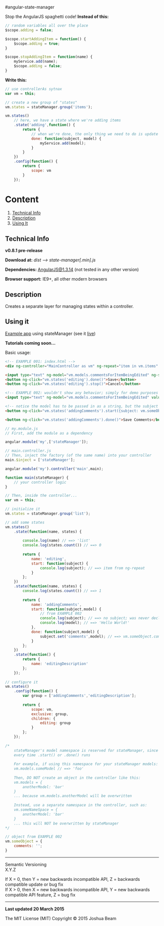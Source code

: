 #angular-state-manager

Stop the AngularJS spaghetti code! **Instead of this:**

```javascript
// random variables all over the place
$scope.adding = false;

$scope.startAddingItem = function() {
	$scope.adding = true;
}

$scope.stopAddingItem = function(name) {
	myService.add(name);
	$scope.adding = false;
}
```

**Write this:**
```javascript
// use controllerAs sytnax
var vm = this;

// create a new group of "states"
vm.states = stateManager.group('items');

vm.states()
	// here, we have a state where we're adding items
	.state('adding',function() {
		return {
			// when we're done, the only thing we need to do is update myService
			done: function(subject, model) {
				myService.add(model);
			}
		}
	})
	.config(function() {
		return {
			scope: vm
		}
	});
```

# Content

1. <a href="#technical-info">Technical Info</a>
2. <a href="#description">Description</a>
3. <a href="#using-it">Using It</a>


## Technical Info

**v0.8.1 pre-release**

**Download at:** *dist --> state-manager[.min].js*

**Dependencies:** AngularJS@1.3.14 (not tested in any other version)

**Browser support:** IE9+, all other modern browsers

## Description

Creates a separate layer for managing states within a controller.

## Using it

<a href="https://github.com/joshbeam/Basket">Example app</a> using stateManager (see it <a href="http://joshbeam.github.io/Basket">live</a>)

**Tutorials coming soon...**

Basic usage:
```html
<!-- EXAMPLE 001: index.html -->
<div ng-controller="MainController as vm" ng-repeat="item in vm.items" ng-click="vm.states('editing').start({model: item})">{{item.name}}</div>

<input type="text" ng-model="vm.models.commentsForItemBeingEdited" ng-show="vm.states('editing').isActive()">
<button ng-click="vm.states('editing').done()">Save</button>
<button ng-click="vm.states('editing').stop()">Cancel</button>

<!-- EXAMPLE 002: wouldn't show any behavior; simply for demo purposes on how to bind a scope's model to the stateManager -->
<input type="text" ng-model="vm.models.commentsForItemBeingEdited" value="Hello World!" />

<!-- notice the model has to be passed in as a string, but the subject is an actual scope object -->
<button ng-click="vm.states('addingComments').start({subject: vm.someObject, model:'vm.models.commentsForItemBeingEdited'})">Start</button>

<button ng-click="vm.states('addingComments').done()">Save Comments</button>
```

```javascript
// my.module.js
// First, add the module as a dependency

angular.module('my',['stateManager']);

// main.controller.js
// Then, inject the factory (of the same name) into your controller
main.$inject = ['stateManager'];

angular.module('my').controller('main',main);

function main(stateManager) {
	// your controller logic
}

// Then, inside the controller...
var vm = this;

// initialize it
vm.states = stateManager.group('list');

// add some states
vm.states()
	.state(function(name, states) {
	
		console.log(name) // ==> 'list'
		console.log(states.count()) // ==> 0
		
		return {
			name: 'editing',
			start: function(subject) {
				console.log(subject); // ==> item from ng-repeat
			}		
		};
	})
	.state(function(name, states) {
		console.log(states.count()) // ==> 1
		
		return {
			name: 'addingComments',
			start: function(subject,model) {
				// from EXAMPLE 002
				console.log(subject); // ==> no subject; was never declared in the start function up top
				console.log(model); // ==> 'Hello World!'
			},
			done: function(subject,model) {
				subject.set('comments',model); // ==> vm.someObject.comments = 'Hello World!'
			}		
		};
	})
	.state(function() {
		return {
			name: 'editingDescription'
		};
	});
	
// configure it
vm.states()
	.config(function() {
		var group = ['addingComments','editingDescription'];
		
		return {
			scope: vm,
			exclusive: group,
			children: {
				editing: group
			}
		};
	});
	
/*
	stateManager's model namespace is reserved for stateManager, since it 're-builds' models
	every time .start() or .done() runs
	
	For example, if using this namespace for your stateManager models:
	vm.models.someModel // ==> 'foo'
	
	Then, DO NOT create an object in the controller like this:
	vm.models = {
		anotherModel: 'bar'
	}
	... because vm.models.anotherModel will be overwritten
	
	Instead, use a separate namespace in the controller, such as:
	vm.someNameSpace = {
		anotherModel: 'bar'
	}
	... this will NOT be overwritten by stateManager
*/

// object from EXAMPLE 002
vm.someObject = {
	comments: '';
}
```

<hr>

Semantic Versioning<br>
X.Y.Z

If X = 0, then Y = new backwards incompatible API, Z = backwards compatible update or bug fix<br>
If X > 0, then X = new backwards incompatible API, Y = new backwards compatible API feature, Z = bug fix

<hr>

**Last updated 20 March 2015**

The MIT License (MIT) Copyright &copy; 2015 Joshua Beam